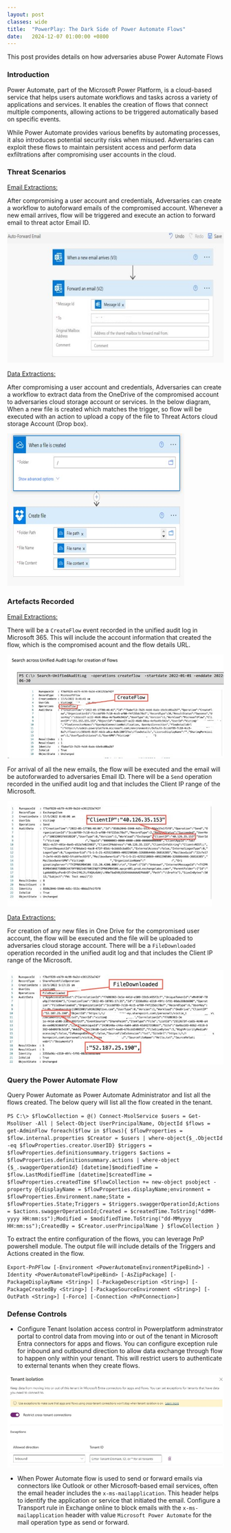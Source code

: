 ```yaml
---
layout: post
classes: wide
title:  "PowerPlay: The Dark Side of Power Automate Flows"
date:   2024-12-07 01:00:00 +0800
--- 
```

This post provides details on how adversaries abuse Power Automate Flows

 
### Introduction
Power Automate, part of the Microsoft Power Platform, is a cloud-based service that helps users automate workflows and tasks across a variety of applications and services. It enables the creation of flows that connect multiple components, allowing actions to be triggered automatically based on specific events.

While Power Automate provides various benefits by automating processes, it also introduces potential security risks when misused. Adversaries can exploit these flows to maintain persistent access and perform data exfiltrations after compromising user accounts in the cloud.


### Threat Scenarios

<u>Email Extractions:</u>

After compromising a user account and credentials, Adversaries can create a workflow to autoforward emails of the compromised account. Whenever a new email arrives, flow will be triggered and execute an action to forward email to threat actor Email ID.

![Autoforward](/image/flows/autoforward1.JPG)


<u>Data Extractions:</u>

After compromising a user account and credentials, Adversaries can create a workflow to extract data from the OneDrive of the compromised account to adversaries cloud storage account or services. In the below diagram, When a new file is created which matches the trigger, so flow will be executed with an action to upload a copy of the file to Threat Actors cloud storage Account (Drop box).

![DataExfil](/image/flows/dataexfil.JPG)


### Artefacts Recorded

<u>Email Extractions:</u>

There will be a `CreateFlow` event recorded in the unified audit log in Microsoft 365. This will include the account information that created the flow, which is the compromised acount and the flow details URL.

![createflow](/image/flows/createflow1.JPG)


For arrival of all the new emails, the flow will be executed and the email will be autoforwarded to adversaries Email ID. There will be a `Send` operation recorded in the unified audit log and that includes the Client IP range of the Microsoft.


![Send](/image/flows/send1.JPG)

<u>Data Extractions:</u>

For creation of any new files in One Drive for the compromised user account, the flow will be executed and the file will be uploaded to adversaries cloud storage account. There will be a `FileDownloaded` operation recorded in the unified audit log and that includes the Client IP range of the Microsoft.


![Download](/image/flows/download1.JPG)

### Query the Power Automate Flow

Query Power Automate as Power Automate Administrator and list all the flows created. The below query will list all the flow created in the tenant.

`PS C:\> $flowCollection = @()
Connect-MsolService
$users = Get-MsolUser -All | Select-Object UserPrincipalName, ObjectId
$flows = get-AdminFlow
foreach($flow in $flows){
$flowProperties = $flow.internal.properties
$Creator = $users | where-object{$_.ObjectId -eq $flowProperties.creator.UserID}
$triggers = $flowProperties.definitionsummary.triggers
$actions = $flowProperties.definitionsummary.actions | where-object {$_.swaggerOperationId}
[datetime]$modifiedTime = $flow.LastModifiedTime
[datetime]$createdTime = $flowProperties.createdTime
$flowCollection += new-object psobject -property @{displayName
= $flowProperties.displayName;environment =
$flowProperties.Environment.name;State = $flowProperties.State;Triggers =
$triggers.swaggerOperationId;Actions = $actions.swaggerOperationId;Created = $createdTime.ToString("ddMM-yyyy HH:mm:ss");Modified = $modifiedTime.ToString("dd-MMyyyy HH:mm:ss");CreatedBy = $Creator.userPrincipalName
}
$flowCollection
}`

To extract the entire configuration of the flows, you can leverage PnP powershell module. The output file will include details of the Triggers and Actions created in the flow.

`Export-PnPFlow [-Environment <PowerAutomateEnvironmentPipeBind>] -Identity <PowerAutomateFlowPipeBind>
 [-AsZipPackage] [-PackageDisplayName <String>] [-PackageDescription <String>] [-PackageCreatedBy <String>]
 [-PackageSourceEnvironment <String>] [-OutPath <String>] [-Force] [-Connection <PnPConnection>]`

### Defense Controls

- Configure Tenant Isolation access control in Powerplatform adminstrator portal to control data from moving into or out of the tenant in Microsoft Entra connectors for apps and flows. 
You can configure exception rule for inbound and outbound direction to allow data exchange through flow to happen only within your tenant. This will restrict users to authenticate to external tenants when they create flows.

![TenantIsolation](/image/flows/isolation.JPG)


- When Power Automate flow is used to send or forward emails via connectors like Outlook or other Microsoft-based email services, often the email header includes the `x-ms-mailapplication`. This header helps to identify the application or service that initiated the email. Configure a Transport rule in Exchange online to block emails with the `x-ms-mailapplication` header with value `Microsoft Power Automate` for the mail operation type as send or forward.


 

